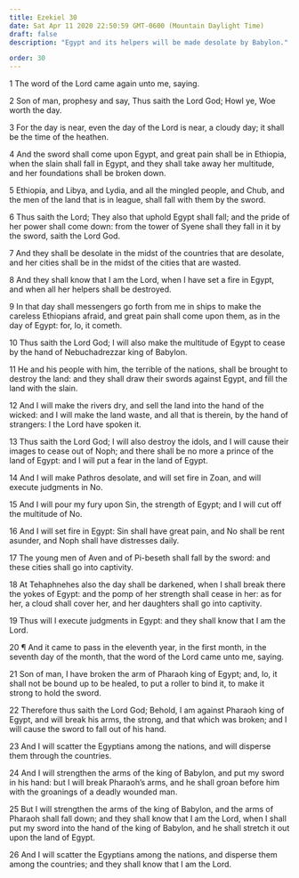 ```yaml
---
title: Ezekiel 30
date: Sat Apr 11 2020 22:50:59 GMT-0600 (Mountain Daylight Time)
draft: false
description: "Egypt and its helpers will be made desolate by Babylon."

order: 30
---
```

    
1 The word of the Lord came again unto me, saying.

2 Son of man, prophesy and say, Thus saith the Lord God; Howl ye, Woe worth the day.

3 For the day is near, even the day of the Lord is near, a cloudy day; it shall be the time of the heathen.

4 And the sword shall come upon Egypt, and great pain shall be in Ethiopia, when the slain shall fall in Egypt, and they shall take away her multitude, and her foundations shall be broken down.

5 Ethiopia, and Libya, and Lydia, and all the mingled people, and Chub, and the men of the land that is in league, shall fall with them by the sword.

6 Thus saith the Lord; They also that uphold Egypt shall fall; and the pride of her power shall come down: from the tower of Syene shall they fall in it by the sword, saith the Lord God.

7 And they shall be desolate in the midst of the countries that are desolate, and her cities shall be in the midst of the cities that are wasted.

8 And they shall know that I am the Lord, when I have set a fire in Egypt, and when all her helpers shall be destroyed.

9 In that day shall messengers go forth from me in ships to make the careless Ethiopians afraid, and great pain shall come upon them, as in the day of Egypt: for, lo, it cometh.

10 Thus saith the Lord God; I will also make the multitude of Egypt to cease by the hand of Nebuchadrezzar king of Babylon.

11 He and his people with him, the terrible of the nations, shall be brought to destroy the land: and they shall draw their swords against Egypt, and fill the land with the slain.

12 And I will make the rivers dry, and sell the land into the hand of the wicked: and I will make the land waste, and all that is therein, by the hand of strangers: I the Lord have spoken it.

13 Thus saith the Lord God; I will also destroy the idols, and I will cause their images to cease out of Noph; and there shall be no more a prince of the land of Egypt: and I will put a fear in the land of Egypt.

14 And I will make Pathros desolate, and will set fire in Zoan, and will execute judgments in No.

15 And I will pour my fury upon Sin, the strength of Egypt; and I will cut off the multitude of No.

16 And I will set fire in Egypt: Sin shall have great pain, and No shall be rent asunder, and Noph shall have distresses daily.

17 The young men of Aven and of Pi-beseth shall fall by the sword: and these cities shall go into captivity.

18 At Tehaphnehes also the day shall be darkened, when I shall break there the yokes of Egypt: and the pomp of her strength shall cease in her: as for her, a cloud shall cover her, and her daughters shall go into captivity.

19 Thus will I execute judgments in Egypt: and they shall know that I am the Lord.

20 ¶ And it came to pass in the eleventh year, in the first month, in the seventh day of the month, that the word of the Lord came unto me, saying.

21 Son of man, I have broken the arm of Pharaoh king of Egypt; and, lo, it shall not be bound up to be healed, to put a roller to bind it, to make it strong to hold the sword.

22 Therefore thus saith the Lord God; Behold, I am against Pharaoh king of Egypt, and will break his arms, the strong, and that which was broken; and I will cause the sword to fall out of his hand.

23 And I will scatter the Egyptians among the nations, and will disperse them through the countries.

24 And I will strengthen the arms of the king of Babylon, and put my sword in his hand: but I will break Pharaoh’s arms, and he shall groan before him with the groanings of a deadly wounded man.

25 But I will strengthen the arms of the king of Babylon, and the arms of Pharaoh shall fall down; and they shall know that I am the Lord, when I shall put my sword into the hand of the king of Babylon, and he shall stretch it out upon the land of Egypt.

26 And I will scatter the Egyptians among the nations, and disperse them among the countries; and they shall know that I am the Lord.
